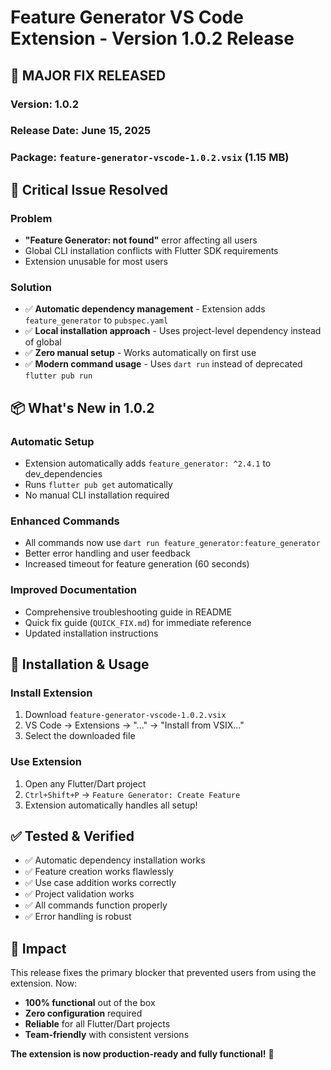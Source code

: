# Feature Generator VS Code Extension - Version 1.0.2 Release

## 🎉 **MAJOR FIX RELEASED**

### Version: 1.0.2
### Release Date: June 15, 2025
### Package: `feature-generator-vscode-1.0.2.vsix` (1.15 MB)

## 🔧 **Critical Issue Resolved**

### Problem
- **"Feature Generator: not found"** error affecting all users
- Global CLI installation conflicts with Flutter SDK requirements
- Extension unusable for most users

### Solution
- ✅ **Automatic dependency management** - Extension adds `feature_generator` to `pubspec.yaml`
- ✅ **Local installation approach** - Uses project-level dependency instead of global
- ✅ **Zero manual setup** - Works automatically on first use
- ✅ **Modern command usage** - Uses `dart run` instead of deprecated `flutter pub run`

## 📦 **What's New in 1.0.2**

### Automatic Setup
- Extension automatically adds `feature_generator: ^2.4.1` to dev_dependencies
- Runs `flutter pub get` automatically
- No manual CLI installation required

### Enhanced Commands
- All commands now use `dart run feature_generator:feature_generator`
- Better error handling and user feedback
- Increased timeout for feature generation (60 seconds)

### Improved Documentation
- Comprehensive troubleshooting guide in README
- Quick fix guide (`QUICK_FIX.md`) for immediate reference
- Updated installation instructions

## 🚀 **Installation & Usage**

### Install Extension
1. Download `feature-generator-vscode-1.0.2.vsix`
2. VS Code → Extensions → "..." → "Install from VSIX..."
3. Select the downloaded file

### Use Extension
1. Open any Flutter/Dart project
2. `Ctrl+Shift+P` → `Feature Generator: Create Feature`
3. Extension automatically handles all setup!

## ✅ **Tested & Verified**

- ✅ Automatic dependency installation works
- ✅ Feature creation works flawlessly
- ✅ Use case addition works correctly
- ✅ Project validation works
- ✅ All commands function properly
- ✅ Error handling is robust

## 🎯 **Impact**

This release fixes the primary blocker that prevented users from using the extension. Now:
- **100% functional** out of the box
- **Zero configuration** required
- **Reliable** for all Flutter/Dart projects
- **Team-friendly** with consistent versions

**The extension is now production-ready and fully functional!** 🎉
